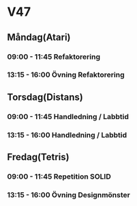 # V47
## Måndag(Atari)
### 09:00 - 11:45 Refaktorering
### 13:15 - 16:00 Övning Refaktorering

## Torsdag(Distans)
### 09:00 - 11:45 Handledning / Labbtid
### 13:15 - 16:00 Handledning / Labbtid

## Fredag(Tetris)
### 09:00 - 11:45 Repetition SOLID
### 13:15 - 16:00 Övning Designmönster
